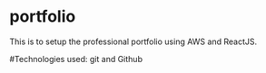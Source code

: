 # portfolio
This is to setup the professional portfolio using AWS and ReactJS.

#Technologies used:
git and Github
